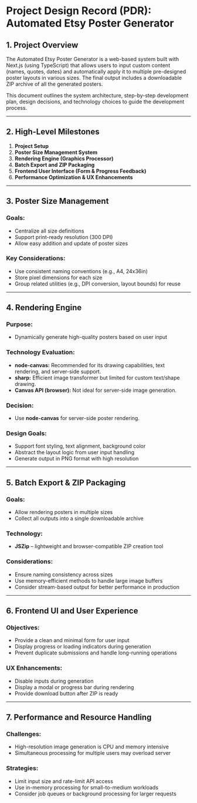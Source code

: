 # Project Design Record (PDR): Automated Etsy Poster Generator

## 1. **Project Overview**

The Automated Etsy Poster Generator is a web-based system built with Next.js (using TypeScript) that allows users to input custom content (names, quotes, dates) and automatically apply it to multiple pre-designed poster layouts in various sizes. The final output includes a downloadable ZIP archive of all the generated posters.

This document outlines the system architecture, step-by-step development plan, design decisions, and technology choices to guide the development process.

---

## 2. **High-Level Milestones**

1. **Project Setup**
2. **Poster Size Management System**
3. **Rendering Engine (Graphics Processor)**
4. **Batch Export and ZIP Packaging**
5. **Frontend User Interface (Form & Progress Feedback)**
6. **Performance Optimization & UX Enhancements**

---

## 3. **Poster Size Management**

### Goals:

- Centralize all size definitions
- Support print-ready resolution (300 DPI)
- Allow easy addition and update of poster sizes

### Key Considerations:

- Use consistent naming conventions (e.g., A4, 24x36in)
- Store pixel dimensions for each size
- Group related utilities (e.g., DPI conversion, layout bounds) for reuse

---

## 4. **Rendering Engine**

### Purpose:

- Dynamically generate high-quality posters based on user input

### Technology Evaluation:

- **node-canvas:** Recommended for its drawing capabilities, text rendering, and server-side support.
- **sharp:** Efficient image transformer but limited for custom text/shape drawing.
- **Canvas API (browser):** Not ideal for server-side image generation.

### Decision:

- Use **node-canvas** for server-side poster rendering.

### Design Goals:

- Support font styling, text alignment, background color
- Abstract the layout logic from user input handling
- Generate output in PNG format with high resolution

---

## 5. **Batch Export & ZIP Packaging**

### Goals:

- Allow rendering posters in multiple sizes
- Collect all outputs into a single downloadable archive

### Technology:

- **JSZip** – lightweight and browser-compatible ZIP creation tool

### Considerations:

- Ensure naming consistency across sizes
- Use memory-efficient methods to handle large image buffers
- Consider stream-based output for better performance in production

---

## 6. **Frontend UI and User Experience**

### Objectives:

- Provide a clean and minimal form for user input
- Display progress or loading indicators during generation
- Prevent duplicate submissions and handle long-running operations

### UX Enhancements:

- Disable inputs during generation
- Display a modal or progress bar during rendering
- Provide download button after ZIP is ready

---

## 7. **Performance and Resource Handling**

### Challenges:

- High-resolution image generation is CPU and memory intensive
- Simultaneous processing for multiple users may overload server

### Strategies:

- Limit input size and rate-limit API access
- Use in-memory processing for small-to-medium workloads
- Consider job queues or background processing for larger requests

